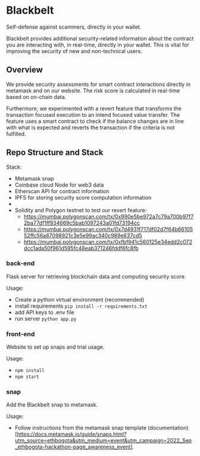 # Blackbelt

Self-defense against scammers, directly in your wallet.

Blackbelt provides additional security-related information about the contract you are interacting with, in real-time,
directly in your wallet. This is vital for improving the security of new and non-technical users.

## Overview

We provide security assessments for smart contract interactions directly in metamask and on our website. The risk score is calculated in real-time based on on-chain data. 

Furthermore, we experimented with a revert feature that transforms the transaction focused execution to an intend focused value transfer. The feature uses a smart contract to check if the balance changes are in line with what is expected and reverts the transaction if the criteria is not fulfilled. 

## Repo Structure and Stack

Stack:

- Metamask snap
- Coinbase cloud Node for web3 data
- Etherscan API for contract information
- IPFS for storing security score computation information
- 
- Solidity and Polygon testnet to test our revert feature:
   - https://mumbai.polygonscan.com/tx/0x990e5be972a7c79a700b97f72ba77df1ff934669c5bab1097243a01fd73194cc
   - https://mumbai.polygonscan.com/tx/0x7d4931f717df02d7f64b6610552ffc56a87098921c3e5e99ac340c989e637cd5
   - https://mumbai.polygonscan.com/tx/0xfbf941c560125e34edd2c072dcc1ada50f961d595fc48eab371246fddf6fc8fb
### back-end

Flask server for retrieving blockchain data and computing security score.

Usage:

- Create a python virtual environment (recommended)
- install requirements `pip install -r requirements.txt`
- add API keys to .env file
- run server `python app.py`

### front-end

Website to set up snaps and trial usage.

Usage:

- `npm install`
- `npm start`

### snap

Add the Blackbelt snap to metamask.

Usage:
- Follow instructions from the metamask snap template (documentation)[https://docs.metamask.io/guide/snaps.html?utm_source=ethbogota&utm_medium=event&utm_campaign=2022_Sep_ethbogota-hackathon-page_awareness_event].
